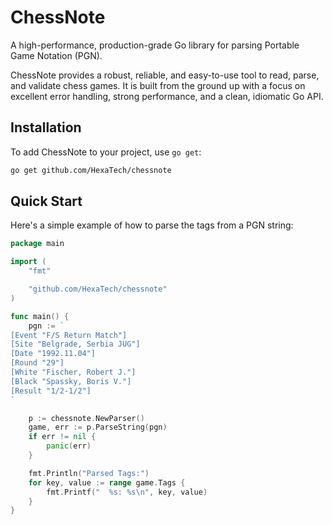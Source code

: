 # ChessNote

A high-performance, production-grade Go library for parsing Portable Game Notation (PGN).

ChessNote provides a robust, reliable, and easy-to-use tool to read, parse, and validate chess games. It is built from the ground up with a focus on excellent error handling, strong performance, and a clean, idiomatic Go API.

## Installation

To add ChessNote to your project, use `go get`:

```sh
go get github.com/HexaTech/chessnote
```

## Quick Start

Here's a simple example of how to parse the tags from a PGN string:

```go
package main

import (
	"fmt"

	"github.com/HexaTech/chessnote"
)

func main() {
	pgn := `
[Event "F/S Return Match"]
[Site "Belgrade, Serbia JUG"]
[Date "1992.11.04"]
[Round "29"]
[White "Fischer, Robert J."]
[Black "Spassky, Boris V."]
[Result "1/2-1/2"]
`

	p := chessnote.NewParser()
	game, err := p.ParseString(pgn)
	if err != nil {
		panic(err)
	}

	fmt.Println("Parsed Tags:")
	for key, value := range game.Tags {
		fmt.Printf("  %s: %s\n", key, value)
	}
}
```
